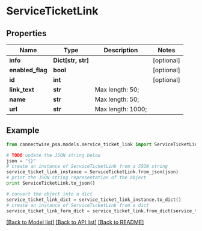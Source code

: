 # ServiceTicketLink


## Properties
Name | Type | Description | Notes
------------ | ------------- | ------------- | -------------
**info** | **Dict[str, str]** |  | [optional] 
**enabled_flag** | **bool** |  | [optional] 
**id** | **int** |  | [optional] 
**link_text** | **str** |  Max length: 50; | 
**name** | **str** |  Max length: 50; | 
**url** | **str** |  Max length: 1000; | 

## Example

```python
from connectwise_psa.models.service_ticket_link import ServiceTicketLink

# TODO update the JSON string below
json = "{}"
# create an instance of ServiceTicketLink from a JSON string
service_ticket_link_instance = ServiceTicketLink.from_json(json)
# print the JSON string representation of the object
print ServiceTicketLink.to_json()

# convert the object into a dict
service_ticket_link_dict = service_ticket_link_instance.to_dict()
# create an instance of ServiceTicketLink from a dict
service_ticket_link_form_dict = service_ticket_link.from_dict(service_ticket_link_dict)
```
[[Back to Model list]](../README.md#documentation-for-models) [[Back to API list]](../README.md#documentation-for-api-endpoints) [[Back to README]](../README.md)


